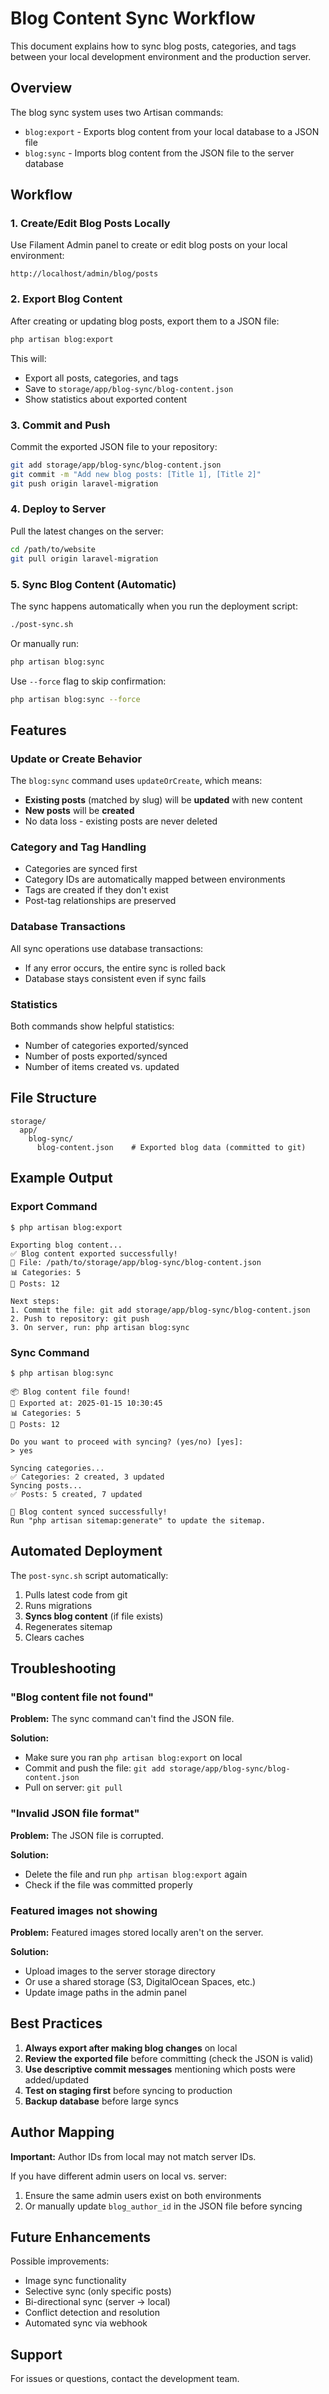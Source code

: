# Blog Content Sync Workflow

This document explains how to sync blog posts, categories, and tags between your local development environment and the production server.

## Overview

The blog sync system uses two Artisan commands:
- `blog:export` - Exports blog content from your local database to a JSON file
- `blog:sync` - Imports blog content from the JSON file to the server database

## Workflow

### 1. Create/Edit Blog Posts Locally

Use Filament Admin panel to create or edit blog posts on your local environment:

```
http://localhost/admin/blog/posts
```

### 2. Export Blog Content

After creating or updating blog posts, export them to a JSON file:

```bash
php artisan blog:export
```

This will:
- Export all posts, categories, and tags
- Save to `storage/app/blog-sync/blog-content.json`
- Show statistics about exported content

### 3. Commit and Push

Commit the exported JSON file to your repository:

```bash
git add storage/app/blog-sync/blog-content.json
git commit -m "Add new blog posts: [Title 1], [Title 2]"
git push origin laravel-migration
```

### 4. Deploy to Server

Pull the latest changes on the server:

```bash
cd /path/to/website
git pull origin laravel-migration
```

### 5. Sync Blog Content (Automatic)

The sync happens automatically when you run the deployment script:

```bash
./post-sync.sh
```

Or manually run:

```bash
php artisan blog:sync
```

Use `--force` flag to skip confirmation:

```bash
php artisan blog:sync --force
```

## Features

### Update or Create Behavior

The `blog:sync` command uses `updateOrCreate`, which means:
- **Existing posts** (matched by slug) will be **updated** with new content
- **New posts** will be **created**
- No data loss - existing posts are never deleted

### Category and Tag Handling

- Categories are synced first
- Category IDs are automatically mapped between environments
- Tags are created if they don't exist
- Post-tag relationships are preserved

### Database Transactions

All sync operations use database transactions:
- If any error occurs, the entire sync is rolled back
- Database stays consistent even if sync fails

### Statistics

Both commands show helpful statistics:
- Number of categories exported/synced
- Number of posts exported/synced
- Number of items created vs. updated

## File Structure

```
storage/
  app/
    blog-sync/
      blog-content.json    # Exported blog data (committed to git)
```

## Example Output

### Export Command

```
$ php artisan blog:export

Exporting blog content...
✅ Blog content exported successfully!
📁 File: /path/to/storage/app/blog-sync/blog-content.json
📊 Categories: 5
📝 Posts: 12

Next steps:
1. Commit the file: git add storage/app/blog-sync/blog-content.json
2. Push to repository: git push
3. On server, run: php artisan blog:sync
```

### Sync Command

```
$ php artisan blog:sync

📦 Blog content file found!
📅 Exported at: 2025-01-15 10:30:45
📊 Categories: 5
📝 Posts: 12

Do you want to proceed with syncing? (yes/no) [yes]:
> yes

Syncing categories...
✅ Categories: 2 created, 3 updated
Syncing posts...
✅ Posts: 5 created, 7 updated

🎉 Blog content synced successfully!
Run "php artisan sitemap:generate" to update the sitemap.
```

## Automated Deployment

The `post-sync.sh` script automatically:
1. Pulls latest code from git
2. Runs migrations
3. **Syncs blog content** (if file exists)
4. Regenerates sitemap
5. Clears caches

## Troubleshooting

### "Blog content file not found"

**Problem:** The sync command can't find the JSON file.

**Solution:**
- Make sure you ran `php artisan blog:export` on local
- Commit and push the file: `git add storage/app/blog-sync/blog-content.json`
- Pull on server: `git pull`

### "Invalid JSON file format"

**Problem:** The JSON file is corrupted.

**Solution:**
- Delete the file and run `php artisan blog:export` again
- Check if the file was committed properly

### Featured images not showing

**Problem:** Featured images stored locally aren't on the server.

**Solution:**
- Upload images to the server storage directory
- Or use a shared storage (S3, DigitalOcean Spaces, etc.)
- Update image paths in the admin panel

## Best Practices

1. **Always export after making blog changes** on local
2. **Review the exported file** before committing (check the JSON is valid)
3. **Use descriptive commit messages** mentioning which posts were added/updated
4. **Test on staging first** before syncing to production
5. **Backup database** before large syncs

## Author Mapping

**Important:** Author IDs from local may not match server IDs.

If you have different admin users on local vs. server:
1. Ensure the same admin users exist on both environments
2. Or manually update `blog_author_id` in the JSON file before syncing

## Future Enhancements

Possible improvements:
- Image sync functionality
- Selective sync (only specific posts)
- Bi-directional sync (server → local)
- Conflict detection and resolution
- Automated sync via webhook

## Support

For issues or questions, contact the development team.
